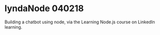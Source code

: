 # lyndaNode 040218
Building a chatbot using node, via the Learning Node.js course on LinkedIn learning.

